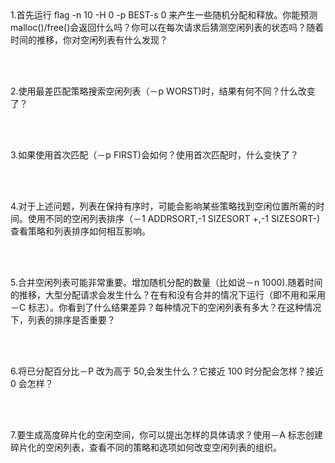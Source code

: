 <br/>
<br/>

1.首先运行 flag -n 10 -H 0 -p BEST-s 0 来产生一些随机分配和释放。你能预测 malloc()/free()会返回什么吗？你可以在每次请求后猜测空闲列表的状态吗？随着时间的推移，你对空闲列表有什么发现？

<br/>
<br/>

2.使用最差匹配策略搜索空闲列表（－p WORST)时，结果有何不同？什么改变了？

<br/>
<br/>

3.如果使用首次匹配（－p FIRST)会如何？使用首次匹配时，什么变快了？

<br/>
<br/>

4.对于上述问题，列表在保持有序时，可能会影响某些策略找到空闲位置所需的时间。使用不同的空闲列表排序（－1 ADDRSORT,-1 SIZESORT +,-1 SIZESORT-)查看策略和列表排序如何相互影响。

<br/>
<br/>

5.合并空闲列表可能非常重要。增加随机分配的数量（比如说－n 1000).随着时间的推移，大型分配请求会发生什么？在有和没有合并的情况下运行（即不用和采用－C 标志）。你看到了什么结果差异？每种情况下的空闲列表有多大？在这种情况下，列表的排序是否重要？

<br/>
<br/>

6.将已分配百分比－P 改为高于 50,会发生什么？它接近 100 时分配会怎样？接近 0 会怎样？

<br/>
<br/>

7.要生成高度碎片化的空闲空间，你可以提出怎样的具体请求？使用－A 标志创建碎片化的空闲列表，查看不同的策略和选项如何改变空闲列表的组织。

